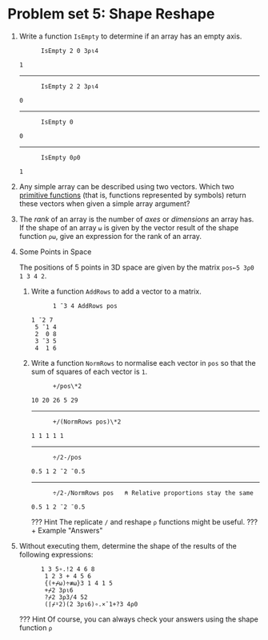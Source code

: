 # Problem set 5: Shape Reshape
1. Write a function `IsEmpty` to determine if an array has an empty axis.
	<pre><code class="language-APL">      IsEmpty 2 0 3⍴⍳4</code></pre>
	<pre><code>1</code></pre>
	<hr>
	<pre><code class="language-APL">      IsEmpty 2 2 3⍴⍳4</code></pre>
	<pre><code>0</code></pre>
	<hr>
	<pre><code class="language-APL">      IsEmpty 0</code></pre>
	<pre><code>0</code></pre>
	<hr>
	<pre><code class="language-APL">      IsEmpty 0⍴0</code></pre>
	<pre><code>1</code></pre>

1. Any simple array can be described using two vectors. Which two [primitive functions](https://aplwiki.com/wiki/Primitive_function) (that is, functions represented by symbols) return these vectors when given a simple array argument?

1. The *rank* of an array is the number of *axes* or *dimensions* an array has. If the shape of an array `⍵` is given by the vector result of the shape function `⍴⍵`, give an expression for the rank of an array.

1. Some Points in Space 

	The positions of 5 points in 3D space are given by the matrix `pos←5 3⍴0 1 3 4 2`.

	1. Write a function `AddRows` to add a vector to a matrix.

		<pre><code class="language-APL">      1 ¯3 4 AddRows pos</code></pre>
		<pre><code>1 ¯2 7
		5 ¯1 4
		2  0 8
		3 ¯3 5
		4  1 6</code></pre>

	1. Write a function `NormRows` to normalise each vector in `pos` so that the sum of squares of each vector is `1`.

		<pre><code class="language-APL">      +/pos\*2</code></pre>
		<pre><code>10 20 26 5 29</code></pre>
		<hr>
		<pre><code class="language-APL">      +/(NormRows pos)\*2</code></pre>
		<pre><code>1 1 1 1 1</code></pre>
		<hr>
		<pre><code class="language-APL">      ÷/2-/pos</code></pre>
		<pre><code>0.5 1 2 ¯2 ¯0.5</code></pre>
		<hr>
		<pre><code class="language-APL">      ÷/2-/NormRows pos   ⍝ Relative proportions stay the same</code></pre>
		<pre><code>0.5 1 2 ¯2 ¯0.5</code></pre>

		??? Hint
			The replicate <code class='language-apl'>/</code> and reshape <code class='language-apl'>⍴</code> functions might be useful.
		???+ Example "Answers"

1. Without executing them, determine the shape of the results of the following expressions:

	<pre><code class="language-APL">      1 3 5∘.!2 4 6 8
	      1 2 3 + 4 5 6
	      {(+⌿⍵)÷≢⍵}3 1 4 1 5
	      +⌿2 3⍴⍳6
	      ?⌿2 3⍴3/4 52
	      (⌈⌿⍤2)(2 3⍴⍳6)∘.×¯1+?3 4⍴0</code></pre>

	??? Hint
		Of course, you can always check your answers using the shape function <code class='language-APL'>⍴</code>
